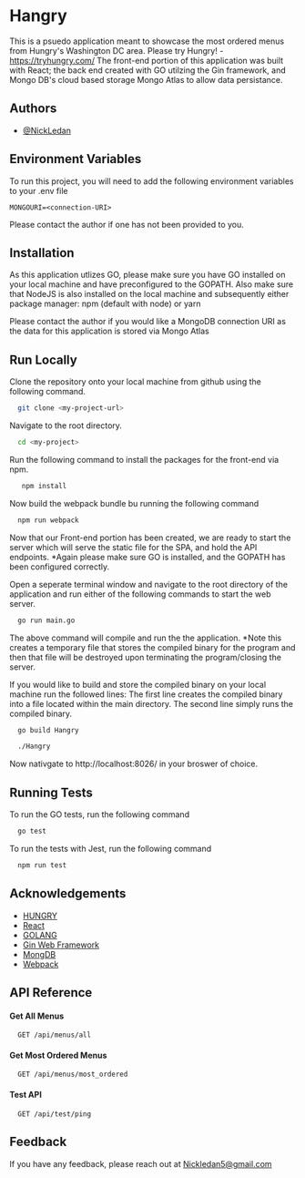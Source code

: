 
# Hangry

This is a psuedo application meant to showcase the most ordered menus from Hungry's Washington DC area. Please try Hungry! - https://tryhungry.com/
The front-end portion of this application was built with React; the back end created with GO utilzing the Gin framework, and Mongo DB's cloud based storage Mongo Atlas to allow data persistance.


## Authors

- [@NickLedan](https://www.github.com/Ledan-bot)


## Environment Variables

To run this project, you will need to add the following environment variables to your .env file

`MONGOURI=<connection-URI>`

Please contact the author if one has not been provided to you.
## Installation

As this application utlizes GO, please make sure you have GO installed on your local machine and have preconfigured to the GOPATH. Also make sure that NodeJS is also installed on the local machine and subsequently either package manager: npm (default with node) or yarn

Please contact the author if you would like a MongoDB connection URI as the data for this application is stored via Mongo Atlas
## Run Locally


Clone the repository onto your local machine from github using the following command.
```bash
  git clone <my-project-url>
```
Navigate to the root directory.

```bash
  cd <my-project>
```
Run the following command to install the packages for the front-end via npm.
```bash
   npm install
```

Now build the webpack bundle bu running the following command

```bash
  npm run webpack
```
Now that our Front-end portion has been created, we are ready to start the server which will serve the static file for the SPA, and hold the API endpoints. *Again please make sure GO is installed, and the GOPATH has been configured correctly.

Open a seperate terminal window and navigate to the root directory of the application and run either of the following commands to start the web server.
```bash
  go run main.go
```
The above command will compile and run the the application. *Note this creates a temporary file that stores the compiled binary for the program and then that file will be destroyed upon terminating the program/closing the server.

If you would like to build and store the compiled binary on your local machine run the followed lines: The first line creates the compiled binary into a file located within the main directory. The second line simply runs the compiled binary.

```bash
  go build Hangry

  ./Hangry
```


Now nativgate to http://localhost:8026/ in your broswer of choice.

## Running Tests

To run the GO tests, run the following command

```bash
  go test
```

To run the tests with Jest, run the following command

```bash
  npm run test
```


## Acknowledgements

 - [HUNGRY](https://tryhungry.com/)
 - [React](https://reactjs.org)
 - [GOLANG](https://go.dev/)
 - [Gin Web Framework](https://github.com/gin-gonic/gin)
 - [MongDB](https://www.mongodb.com)
 - [Webpack](https://webpack.js.org)


## API Reference

#### Get All Menus

```http
  GET /api/menus/all
```



#### Get Most Ordered Menus

```http
  GET /api/menus/most_ordered
```
#### Test API

```http
  GET /api/test/ping
```

## Feedback

If you have any feedback, please reach out at Nickledan5@gmail.com

